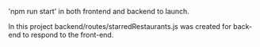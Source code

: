 'npm run start' in both frontend and backend to launch.

In this project backend/routes/starredRestaurants.js was created for back-end to respond to the front-end.
